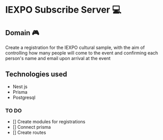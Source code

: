 # IEXPO Subscribe Server 💻

## Domain 🎮
Create a registration for the IEXPO cultural sample, with the aim of controlling how many people will come to the event and confirming each person's name and email upon arrival at the event

## Technologies used

* Nest js
* Prisma
* Postgresql

### TO DO

- [] Create modules for registrations
- [] Connect prisma
- [] Create routes
